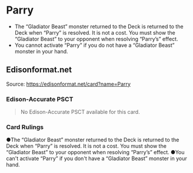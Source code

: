 # Parry

*   The “Gladiator Beast” monster returned to the Deck is returned to the Deck when “Parry” is resolved. It is not a cost. You must show the “Gladiator Beast” to your opponent when resolving “Parry’s” effect.
*   You cannot activate “Parry” if you do not have a “Gladiator Beast” monster in your hand.

## Edisonformat.net

Source: https://edisonformat.net/card?name=Parry

### Edison-Accurate PSCT

> No Edison-Accurate PSCT available for this card.

### Card Rulings

●The “Gladiator Beast” monster returned to the Deck is returned to the Deck when “Parry” is resolved. It is not a cost. You must show the “Gladiator Beast” to your opponent when resolving “Parry’s” effect.
●You can't activate “Parry” if you don't have a “Gladiator Beast” monster in your hand.
            